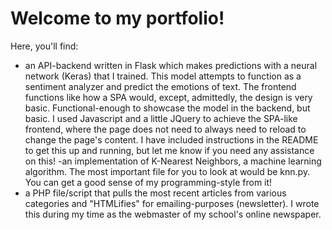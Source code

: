 # Welcome to my portfolio!

Here, you'll find:

- an API-backend written in Flask which makes predictions with a neural network (Keras) that I trained. This model attempts to function as a sentiment analyzer and predict the emotions of text. The frontend functions like how a SPA would, except, admittedly, the design is very basic. Functional-enough to showcase the model in the backend, but basic. I used Javascript and a little JQuery to achieve the SPA-like frontend, where the page does not need to always need to reload to change the page's content. I have included instructions in the README to get this up and running, but let me know if you need any assistance on this!
-an implementation of K-Nearest Neighbors, a machine learning algorithm. The most important file for you to look at would be knn.py. You can get a good sense of my programming-style from it!
- a PHP file/script that pulls the most recent articles from various categories and "HTMLifies" for emailing-purposes (newsletter). I wrote this during my time as the webmaster of my school's online newspaper.
